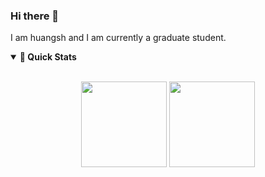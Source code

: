 ### Hi there 👋

I am huangsh and I am currently a graduate student.

<details open>
  <summary><b>🚀 Quick Stats</b></summary>
  <br/>
    <p align="center">
        <img height="137px" src="https://github-readme-stats.vercel.app/api?username=huang-sh&hide_title=true&hide_border=true&show_icons=true&include_all_commits=true&count_private=true&line_height=21&theme=nightowl" /> <img height="137px" src="https://github-readme-stats.vercel.app/api/top-langs/?username=huang-sh&hide=html&hide_title=true&hide_border=true&layout=compact&langs_count=8&theme=nightowl" />
    </p>
</details>
